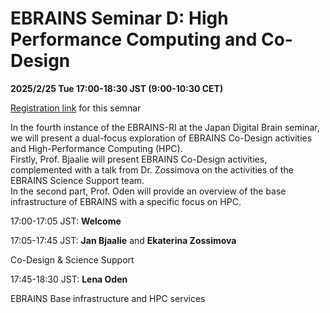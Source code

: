 # EBRAINS Seminar D: High Performance Computing and Co-Design

**2025/2/25 Tue 17:00-18:30 JST (9:00-10:30 CET)**

[Registration link](https://us06web.zoom.us/meeting/register/fZcX37xZT0ee1L26NNNtaA) for this semnar

In the fourth instance of the EBRAINS-RI at the Japan Digital Brain seminar, we will present a dual-focus exploration of EBRAINS Co-Design activities and High-Performance Computing (HPC).  
Firstly, Prof. Bjaalie will present EBRAINS Co-Design activities, complemented with a talk from Dr. Zossimova on the activities of the EBRAINS Science Support team.  
In the second part, Prof. Oden will provide an overview of the base infrastructure of EBRAINS with a specific focus on HPC.

17:00-17:05 JST: **Welcome**

17:05-17:45 JST: **Jan Bjaalie** and **Ekaterina Zossimova**  

Co-Design & Science Support

17:45-18:30 JST: **Lena Oden**  

EBRAINS Base infrastructure and HPC services
